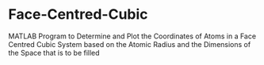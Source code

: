 # Face-Centred-Cubic
MATLAB Program to Determine and Plot the Coordinates of Atoms in a Face Centred Cubic System based on the Atomic Radius and the Dimensions of the Space that is to be filled
